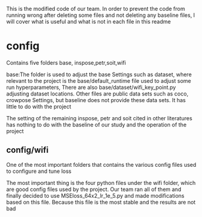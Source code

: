 This is the modified code of our team. In order to prevent the code from running wrong after deleting some files and not deleting any baseline files, I will cover what is useful and what is not in each file in this readme
# config
Contains five folders base, inspose,petr,soit,wifi

base:The folder is used to adjust the base Settings such as dataset, where relevant to the project is the base/default_runtime file used to adjust some run hyperparameters, There are also base/dataset/wifi_key_point.py adjusting dataset locations. Other files are public data sets such as coco, crowpose Settings, but baseline does not provide these data sets. It has little to do with the project

The setting of the remaining inspose, petr and soit cited in other literatures has nothing to do with the baseline of our study and the operation of the project
## config/wifi
One of the most important folders that contains the various config files used to configure and tune loss

The most important thing is the four python files under the wifi folder, which are good config files used by the project. Our team ran all of them and finally decided to use MSEloss_64x2_lr_1e_5.py and made modifications based on this file. Because this file is the most stable and the results are not bad
